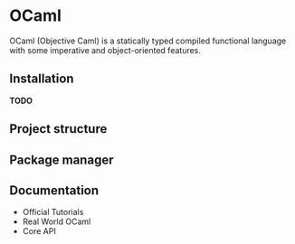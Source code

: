 # OCaml

OCaml (Objective Caml) is a statically typed compiled functional language
with some imperative and object-oriented features.

## Installation

**TODO**

## Project structure

## Package manager

## Documentation

- Official Tutorials
- Real World OCaml
- Core API
